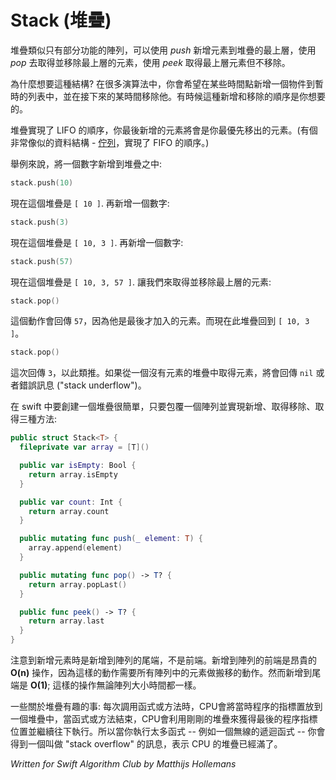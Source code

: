 # Stack (堆疊)

<!--
A stack is like an array but with limited functionality. You can only *push* to add a new element to the top of the stack, *pop* to remove the element from the top, and *peek* at the top element without popping it off.
-->
堆疊類似只有部分功能的陣列，可以使用 _push_ 新增元素到堆疊的最上層，使用 _pop_ 去取得並移除最上層的元素，使用 _peek_ 取得最上層元素但不移除。

<!--
Why would you want to do this? Well, in many algorithms you want to add objects to a temporary list at some point and then pull them off this list again at a later time. Often the order in which you add and remove these objects matters.
-->
為什麼想要這種結構? 在很多演算法中，你會希望在某些時間點新增一個物件到暫時的列表中，並在接下來的某時間移除他。有時候這種新增和移除的順序是你想要的。

<!--
A stack gives you a LIFO or last-in first-out order. The element you pushed last is the first one to come off with the next pop. (A very similar data structure, the [queue](../Queue/), is FIFO or first-in first-out.)
-->

堆疊實現了 LIFO 的順序，你最後新增的元素將會是你最優先移出的元素。(有個非常像似的資料結構 - [佇列](../Queue)，實現了 FIFO 的順序。)

<!--
For example, let's push a number on the stack:
-->

舉例來說，將一個數字新增到堆疊之中:

```swift
stack.push(10)
```
<!--
The stack is now `[ 10 ]`. Push the next number:
-->

現在這個堆疊是 `[ 10 ]`. 再新增一個數字:

```swift
stack.push(3)
```

<!--
The stack is now `[ 10, 3 ]`. Push one more number:
-->


現在這個堆疊是 ` [ 10, 3 ] `. 再新增一個數字:

```swift
stack.push(57)
```

<!--
The stack is now `[ 10, 3, 57 ]`. Let's pop the top number off the stack:
-->


現在這個堆疊是 ` [ 10, 3, 57 ] `. 讓我們來取得並移除最上層的元素:

```swift
stack.pop()
```

<!--
This returns `57`, because that was the most recent number we pushed. The stack is `[ 10, 3 ]` again.
-->


這個動作會回傳 `57`，因為他是最後才加入的元素。而現在此堆疊回到 ` [ 10, 3 ] `。

```swift
stack.pop()
```

<!--
This returns `3`, and so on. If the stack is empty, popping returns `nil` or in some implementations it gives an error message ("stack underflow").
-->


這次回傳 `3`，以此類推。如果從一個沒有元素的堆疊中取得元素，將會回傳 `nil` 或者錯誤訊息 ("stack underflow")。


<!--
A stack is easy to create in Swift. It's just a wrapper around an array that just lets you push, pop, and peek:
-->

在 swift 中要創建一個堆疊很簡單，只要包覆一個陣列並實現新增、取得移除、取得三種方法:

```swift
public struct Stack<T> {
  fileprivate var array = [T]()

  public var isEmpty: Bool {
    return array.isEmpty
  }

  public var count: Int {
    return array.count
  }

  public mutating func push(_ element: T) {
    array.append(element)
  }

  public mutating func pop() -> T? {
    return array.popLast()
  }

  public func peek() -> T? {
    return array.last
  }
}
```


<!--
Notice that a push puts the new element at the end of the array, not the beginning. Inserting at the beginning of an array is expensive, an **O(n)** operation, because it requires all existing array elements to be shifted in memory. Adding at the end is **O(1)**; it always takes the same amount of time, regardless of the size of the array.
-->


注意到新增元素時是新增到陣列的尾端，不是前端。新增到陣列的前端是昂貴的 **O(n)** 操作，因為這樣的動作需要所有陣列中的元素做搬移的動作。然而新增到尾端是 **O(1)**; 這樣的操作無論陣列大小時間都一樣。


<!--
Fun fact about stacks: Each time you call a function or a method, the CPU places the return address on a stack. When the function ends, the CPU uses that return address to jump back to the caller. That's why if you call too many functions -- for example in a recursive function that never ends -- you get a so-called "stack overflow" as the CPU stack has run out of space.
-->

一些關於堆疊有趣的事: 每次調用函式或方法時，CPU會將當時程序的指標置放到一個堆疊中，當函式或方法結束，CPU會利用剛剛的堆疊來獲得最後的程序指標位置並繼續往下執行。所以當你執行太多函式 -- 例如一個無線的遞迴函式 -- 你會得到一個叫做 "stack overflow" 的訊息，表示 CPU 的堆疊已經滿了。

*Written for Swift Algorithm Club by Matthijs Hollemans*
